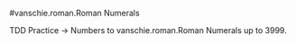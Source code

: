 #vanschie.roman.Roman Numerals

TDD Practice -> Numbers to vanschie.roman.Roman Numerals up to 3999.